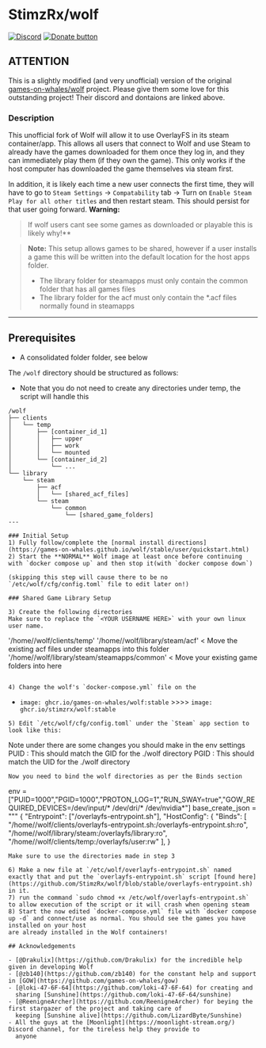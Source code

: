 # StimzRx/wolf

[![Discord](https://img.shields.io/discord/856434175455133727.svg?label=&logo=discord&logoColor=ffffff&color=7389D8&labelColor=6A7EC2)](https://discord.gg/kRGUDHNHt2)
[![Donate button](https://img.shields.io/badge/Donate-Open%20Collective-blue.svg?color=blue)](https://opencollective.com/games-on-whales/donate)

## ATTENTION
This is a slightly modified (and very unofficial) version of the original [games-on-whales/wolf](https://github.com/games-on-whales/wolf) project. Please give them some
love for this outstanding project! Their discord and dontaions are linked above.

### Description
This unofficial fork of Wolf will allow it to use OverlayFS in its steam container/app. This allows all users that connect to Wolf and use Steam to already have the 
games downloaded for them once they log in, and they can immediately play them (if they own the game). This only works if the host computer has downloaded
the game themselves via steam first.

In addition, it is likely each time a new user connects the first time, they will have to go to `Steam Settings` -> `Compatability` tab -> Turn on `Enable Steam Play for all other titles`
and then restart steam. This should persist for that user going forward.
**Warning:**
> If wolf users cant see some games as downloaded or playable this is likely why!**

> **Note:**
> This setup allows games to be shared, however if a user installs a game this will be written into the default location for the host apps folder.
> - The library folder for steamapps must only contain the common folder that has all games files
> - The library folder for the acf must only contain the *.acf files normally found in steamapps

---

## Prerequisites
- A consolidated folder folder, see below

The `/wolf` directory should be structured as follows:
- Note that you do not need to create any directories under temp, the script will handle this

```
/wolf
├── clients
│   └── temp
│       ├── [container_id_1]
│       │   ├── upper
│       │   ├── work
│       │   └── mounted
│       └── [container_id_2]
│           └── ...
└── library
    └── steam
        ├── acf
        │   └── [shared_acf_files]
        └── steam
            └── common
                └── [shared_game_folders]  
---

### Initial Setup
1) Fully follow/complete the [normal install directions](https://games-on-whales.github.io/wolf/stable/user/quickstart.html)
2) Start the **NORMAL** Wolf image at least once before continuing with `docker compose up` and then stop it(with `docker compose down`)

(skipping this step will cause there to be no `/etc/wolf/cfg/config.toml` file to edit later on!)

### Shared Game Library Setup

3) Create the following directories
Make sure to replace the `<YOUR USERNAME HERE>` with your own linux user name.
```
'/home/<YOUR USERNAME HERE>/wolf/clients/temp'
'/home/<YOUR USERNAME HERE>/wolf/library/steam/acf' < Move the existing acf files under steamapps into this folder
'/home/<YOUR USERNAME HERE>/wolf/library/steam/steamapps/common' < Move your existing game folders into here
```

4) Change the wolf's `docker-compose.yml` file on the
```
- `image: ghcr.io/games-on-whales/wolf:stable` >>>> `image: ghcr.io/stimzrx/wolf:stable`
```
5) Edit `/etc/wolf/cfg/config.toml` under the `Steam` app section to look like this:
```
Note under there are some changes you should make in the env settings
PUID : This should match the GID for the ./wolf directory
PGID : This should match the UID for the ./wolf directory
```
Now you need to bind the wolf directories as per the Binds section
```
env = ["PUID=1000","PGID=1000","PROTON_LOG=1","RUN_SWAY=true","GOW_REQUIRED_DEVICES=/dev/input/* /dev/dri/* /dev/nvidia*"]
base_create_json = """
{
  "Entrypoint": ["/overlayfs-entrypoint.sh"],
  "HostConfig": {
    "Binds": [
      "/home/<YOUR USERNAME HERE>/wolf/clients/overlayfs-entrypoint.sh:/overlayfs-entrypoint.sh:ro",
      "/home/<YOUR USERNAME HERE>/wolf/library/steam:/overlayfs/library:ro",
      "/home/<YOUR USERNAME HERE>/wolf/clients/temp:/overlayfs/user:rw"
    ],
  }
```
Make sure to use the directories made in step 3

6) Make a new file at `/etc/wolf/overlayfs-entrypoint.sh` named exactly that and put the `overlayfs-entrypoint.sh` script [found here](https://github.com/StimzRx/wolf/blob/stable/overlayfs-entrypoint.sh) in it.
7) run the command `sudo chmod +x /etc/wolf/overlayfs-entrypoint.sh` to allow execution of the script or it will crash when opening steam
8) Start the now edited `docker-compose.yml` file with `docker compose up -d` and connect/use as normal. You should see the games you have installed on your host
are already installed in the Wolf containers!

## Acknowledgements

- [@Drakulix](https://github.com/Drakulix) for the incredible help given in developing Wolf
- [@zb140](https://github.com/zb140) for the constant help and support in [GOW](https://github.com/games-on-whales/gow)
- [@loki-47-6F-64](https://github.com/loki-47-6F-64) for creating and
  sharing [Sunshine](https://github.com/loki-47-6F-64/sunshine)
- [@ReenigneArcher](https://github.com/ReenigneArcher) for beying the first stargazer of the project and taking care of
  keeping [Sunshine alive](https://github.com/LizardByte/Sunshine)
- All the guys at the [Moonlight](https://moonlight-stream.org/) Discord channel, for the tireless help they provide to
  anyone
